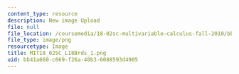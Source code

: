 ```yaml
---
content_type: resource
description: New image Upload
file: null
file_location: /coursemedia/18-02sc-multivariable-calculus-fall-2010/bb41a660c669f26a40b36088593d4905_MIT18_02SC_L18Brds_1.png
file_type: image/png
resourcetype: Image
title: MIT18_02SC_L18Brds_1.png
uid: bb41a660-c669-f26a-40b3-6088593d4905
---
```

